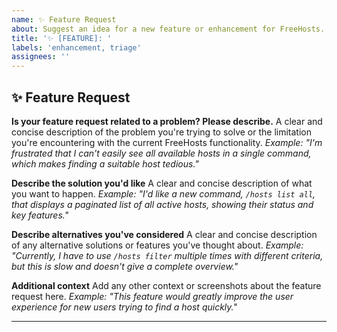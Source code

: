 ```yaml
---
name: ✨ Feature Request
about: Suggest an idea for a new feature or enhancement for FreeHosts.
title: '✨ [FEATURE]: '
labels: 'enhancement, triage'
assignees: ''
---
```


## ✨ Feature Request

**Is your feature request related to a problem? Please describe.**
A clear and concise description of the problem you're trying to solve or the limitation you're encountering with the current FreeHosts functionality.
*Example: "I'm frustrated that I can't easily see all available hosts in a single command, which makes finding a suitable host tedious."*

**Describe the solution you'd like**
A clear and concise description of what you want to happen.
*Example: "I'd like a new command, `/hosts list all`, that displays a paginated list of all active hosts, showing their status and key features."*

**Describe alternatives you've considered**
A clear and concise description of any alternative solutions or features you've thought about.
*Example: "Currently, I have to use `/hosts filter` multiple times with different criteria, but this is slow and doesn't give a complete overview."*

**Additional context**
Add any other context or screenshots about the feature request here.
*Example: "This feature would greatly improve the user experience for new users trying to find a host quickly."*

---
